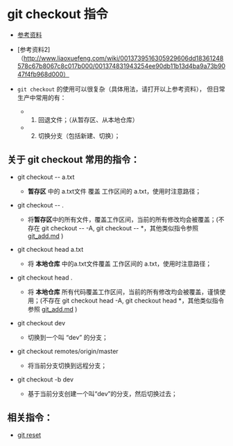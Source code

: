 # git checkout 指令
* [参考资料](https://git-scm.com/docs/git-checkout)
* [参考资料2]（http://www.liaoxuefeng.com/wiki/0013739516305929606dd18361248578c67b8067c8c017b000/001374831943254ee90db11b13d4ba9a73b9047f4fb968d000）

* `git checkout` 的使用可以很复杂（具体用法，请打开以上参考资料）， 但日常生产中常用的有：
	* 1. 回退文件；（从暂存区、从本地仓库）
	* 2. 切换分支（包括新建、切换）；

## 关于 git checkout 常用的指令： 
* git checkout -- a.txt
	* **暂存区** 中的 a.txt文件 覆盖 工作区间的 a.txt，使用时注意路径；

* git checkout -- .
	* 将**暂存区**中的所有文件，覆盖工作区间，当前的所有修改均会被覆盖；(不存在 git checkout -- -A, git checkout -- *，其他类似指令参照 [git_add.md](https://github.com/wteam-xq/testGit/blob/master/learn_log/git_add.md) )

* git checkout head a.txt
	* 将 **本地仓库** 中的a.txt文件覆盖 工作区间的 a.txt，使用时注意路径；

* git checkout head .
	* 将 **本地仓库** 所有代码覆盖工作区间，当前的所有修改均会被覆盖，谨慎使用；(不存在 git checkout head -A, git checkout head *，其他类似指令参照 [git_add.md](https://github.com/wteam-xq/testGit/blob/master/learn_log/git_add.md) )

* git checkout dev
	* 切换到一个叫 “dev” 的分支；

* git checkout remotes/origin/master
	* 将当前分支切换到远程分支；

* git checkout -b dev
	* 基于当前分支创建一个叫“dev”的分支，然后切换过去；

## 相关指令：
* [git reset](https://github.com/wteam-xq/testGit/blob/master/learn_log/git_reset.md)